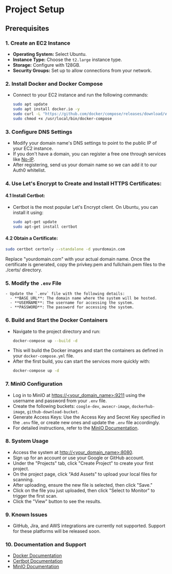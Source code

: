 # Project Setup

## Prerequisites

### 1. Create an EC2 Instance
   - **Operating System:** Select Ubuntu.
   - **Instance Type:** Choose the `t2.large` instance type.
   - **Storage:** Configure with 128GB.
   - **Security Groups:** Set up to allow connections from your network.

### 2. Install Docker and Docker Compose
   - Connect to your EC2 instance and run the following commands:
     ```bash
     sudo apt update
     sudo apt install docker.io -y
     sudo curl -L "https://github.com/docker/compose/releases/download/v2.11.1/docker-compose-$(uname -s)-$(uname -m)" -o /usr/local/bin/docker-compose
     sudo chmod +x /usr/local/bin/docker-compose
     ```

### 3. Configure DNS Settings
   - Modify your domain name's DNS settings to point to the public IP of your EC2 instance.
   - If you don't have a domain, you can register a free one through services like [No-IP](https://www.noip.com/).
   - After registering, send us your domain name so we can add it to our Auth0 whitelist.

### 4. Use Let's Encrypt to Create and Install HTTPS Certificates:

#### 4.1 Install Certbot:
   - Certbot is the most popular Let's Encrypt client. On Ubuntu, you can install it using:
     ```bash
     sudo apt-get update
     sudo apt-get install certbot
     ```

#### 4.2 Obtain a Certificate:
  ```bash
  sudo certbot certonly --standalone -d yourdomain.com
  ```
  Replace "yourdomain.com" with your actual domain name. Once the certificate is generated, copy the privkey.pem and fullchain.pem files to the ./certs/ directory.

### 5. Modify the `.env` File
    - Update the `.env` file with the following details:
      - **BASE_URL**: The domain name where the system will be hosted.
      - **USERNAME**: The username for accessing the system.
      - **PASSWORD**: The password for accessing the system.

### 6. Build and Start the Docker Containers
   - Navigate to the project directory and run:
     ```bash
     docker-compose up --build -d
     ```
   - This will build the Docker images and start the containers as defined in your `docker-compose.yml` file.
   - After the first build, you can start the services more quickly with:
     ```bash
     docker-compose up -d
     ```

### 7. MinIO Configuration
   - Log in to MinIO at [https://<your_domain_name>:9211](https://<your_domain_name>:9211) using the username and password from your `.env` file.
   - Create the following buckets: `coogle-dev`, `awsecr-image`, `dockerhub-image`, `github-download-bucket`.
   - Generate Access Keys: Use the Access Key and Secret Key specified in the `.env` file, or create new ones and update the `.env` file accordingly.
   - For detailed instructions, refer to the [MinIO Documentation](https://docs.min.io/).

### 8. System Usage
   - Access the system at [http://<your_domain_name>:8080](http://<your_domain_name>:8080).
   - Sign up for an account or use your Google or GitHub account.
   - Under the "Projects" tab, click "Create Project" to create your first project.
   - On the project page, click "Add Assets" to upload your local files for scanning.
   - After uploading, ensure the new file is selected, then click "Save."
   - Click on the file you just uploaded, then click "Select to Monitor" to trigger the first scan.
   - Click the "View" button to see the results.

### 9. Known Issues
   - GitHub, Jira, and AWS integrations are currently not supported. Support for these platforms will be released soon.

### 10. Documentation and Support
   - [Docker Documentation](https://docs.docker.com/)
   - [Certbot Documentation](https://certbot.eff.org/)
   - [MinIO Documentation](https://docs.min.io/)
